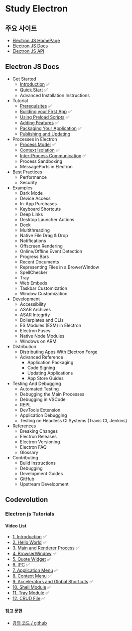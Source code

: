 # Study Electron
## 주요 사이트
- [Electron JS HomePage](https://www.electronjs.org/)
- [Electron JS Docs](https://www.electronjs.org/docs/latest/)
- [Electron JS API](https://www.electronjs.org/docs/latest/api/app)

## Electron JS Docs
- Get Started
    - [Introduction](https://www.electronjs.org/docs/latest/) ✅
    - [Quick Start](https://www.electronjs.org/docs/latest/tutorial/quick-start) ✅
    - Advanced Installation Instructions
- Tutorial
    - [Prerequisites](https://www.electronjs.org/docs/latest/tutorial/tutorial-prerequisites) ✅
    - [Building your First App](https://www.electronjs.org/docs/latest/tutorial/tutorial-first-app) ✅
    - [Using Preload Scripts](https://www.electronjs.org/docs/latest/tutorial/tutorial-preload) ✅
    - [Adding Features](https://www.electronjs.org/docs/latest/tutorial/tutorial-adding-features) ✅
    - [Packaging Your Application](https://www.electronjs.org/docs/latest/tutorial/tutorial-packaging) ✅
    - [Publishing and Updating](https://www.electronjs.org/docs/latest/tutorial/tutorial-publishing-updating)
- Processes in Electron
    - [Process Model](https://www.electronjs.org/docs/latest/tutorial/process-model) ✅
    - [Context Isolation](https://www.electronjs.org/docs/latest/tutorial/context-isolation) ✅
    - [Inter-Process Communication](https://www.electronjs.org/docs/latest/tutorial/ipc) ✅
    - Process Sandboxing
    - MessagePorts in Electron
- Best Practices
    - Performance
    - Security
- Examples
    - Dark Mode
    - Device Access
    - In-App Purchases
    - Keyboard Shortcuts
    - Deep Links
    - Desktop Launcher Actions
    - Dock
    - Multithreading
    - Native File Drag & Drop
    - Notifications
    - Offscreen Rendering
    - Online/Offline Event Detection
    - Progress Bars
    - Recent Documents
    - Representing Files in a BrowerWindow
    - SpellChecker
    - Tray
    - Web Embeds
    - Taskbar Customization
    - Window Customization
- Development
    - Accessibility
    - ASAR Archives
    - ASAR Integrity
    - Boilerplates and CLIs
    - ES Modules (ESM) in Electron
    - Electron Fuses
    - Native Node Modules
    - Windows on ARM
- Distribution
    - Distributing Apps With Electron Forge
    - Advanced Reference
        - Application Packaging
        - Code Signing
        - Updating Applications
        - App Store Guides
- Testing And Debugging
    - Automated Testing
    - Debugging the Main Processes
    - Debugging in VSCode
    - REPL
    - DevTools Extension
    - Application Debugging
    - Testing on Headless CI Systems (Travis CI, Jenkins)
- References
    - Breaking Changes
    - Electron Releases
    - Electron Versioning
    - Electron FAQ
    - Glossary
- Contributing
    - Build Instructions
    - Debugging
    - Development Guides
    - GitHub
    - Upstream Development

## Codevolution
### Electron js Tutorials
#### Video List
- [1. Introduction](https://www.youtube.com/watch?v=tqBi_Tou6wQ&list=PLC3y8-rFHvwiCJD3WrAFUrIMkGVDE0uqW) ✅
- [2. Hello World](https://www.youtube.com/watch?v=RL305ldfzm8&list=PLC3y8-rFHvwiCJD3WrAFUrIMkGVDE0uqW&index=2) ✅
- [3. Main and Renderer Process](https://www.youtube.com/watch?v=yeYiuUONO9I&list=PLC3y8-rFHvwiCJD3WrAFUrIMkGVDE0uqW&index=3) ✅
- [4. BrowserWindow](https://www.youtube.com/watch?v=zq7GrAym-KI&list=PLC3y8-rFHvwiCJD3WrAFUrIMkGVDE0uqW&index=4) ✅
- [5. Quote Widget](https://www.youtube.com/watch?v=qyAG4M9eH8o&list=PLC3y8-rFHvwiCJD3WrAFUrIMkGVDE0uqW&index=5) ✅
- [6. IPC](https://www.youtube.com/watch?v=rX3axskesDw&list=PLC3y8-rFHvwiCJD3WrAFUrIMkGVDE0uqW&index=6) ✅
- [7. Application Menu](https://www.youtube.com/watch?v=MGC2W-dJtYM&list=PLC3y8-rFHvwiCJD3WrAFUrIMkGVDE0uqW&index=7) ✅
- [8. Context Menu](https://www.youtube.com/watch?v=MkVLaM9JAxM&list=PLC3y8-rFHvwiCJD3WrAFUrIMkGVDE0uqW&index=8) ✅
- [9. Accelerators and Global Shortcuts](https://www.youtube.com/watch?v=-POUsDEfI14&list=PLC3y8-rFHvwiCJD3WrAFUrIMkGVDE0uqW&index=9) ✅
- [10. Shell Module](https://www.youtube.com/watch?v=tFawuDeSGWM&list=PLC3y8-rFHvwiCJD3WrAFUrIMkGVDE0uqW&index=10) ✅
- [11. Tray Module](https://www.youtube.com/watch?v=6guMb33u7Kg&list=PLC3y8-rFHvwiCJD3WrAFUrIMkGVDE0uqW&index=11) ✅
- [12. CRUD File](https://www.youtube.com/watch?v=m7dXcuK03ho&list=PLC3y8-rFHvwiCJD3WrAFUrIMkGVDE0uqW&index=12) ✅

#### 참고 문헌
- [강의 코드 / github](https://github.com/gopinav/Electron-Tutorials)